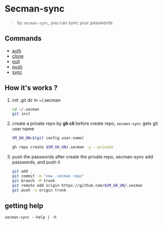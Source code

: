 # Secman-sync

> by `secman-sync`, you can sync your passwords

## Commands

- [auth](./secman-sync/auth.md)
- [clone](./secman-sync/clone.md)
- [pull](./secman-sync/pull.md)
- [push](./secman-sync/push.md)
- [sync](./secman-sync/sync.md)

## How it's works ?

1. init .git dir in ~/.secman

    ```sh
    cd ~/.secman
    git init
    ```

2. create a private repo by **gh cli**
    before create repo, `secman-sync` gets git user name

    ```sh
    SM_GH_UN=$(git config user.name)
    ```

    ```sh
    gh repo create $SM_GH_UN/.secman -y --private
    ```

3. push the passwords
    after create the private repo, secman-sync add passwords, and push it

    ```sh
    git add .
    git commit -m "new .secman repo"
    git branch -M trunk
    git remote add origin https://github.com/$SM_GH_UN/.secman
    git push -u origin trunk
    ```

## getting help

```code
secman-sync --help | -h
```
